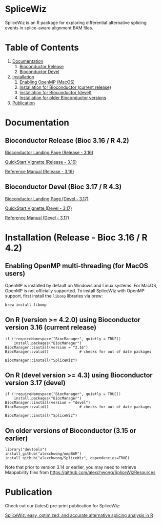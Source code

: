 # SpliceWiz

SpliceWiz is an R package for exploring differential alternative splicing events in splice-aware alignment BAM files.

# Table of Contents

1. [Documentation](#doco)
    1. [Bioconductor Release](#docoRelease)
    2. [Bioconductor Devel](#docoDevel)
2. [Installation](#inst)
    1. [Enabling OpenMP (MacOS)](#OpenMPMac)
    2. [Installation for Bioconductor (current release)](#instRelease)
    3. [Installation for Bioconductor (devel)](#instDevel)
    4. [Installation for older Bioconductor versions](#instLegacy)
3. [Publication](#pub)

# Documentation <a name="doco"></a>

## Bioconductor Release (Bioc 3.16 / R 4.2) <a name="docoRelease"></a>

[Bioconductor Landing Page (Release - 3.16)](https://bioconductor.org/packages/release/bioc/html/SpliceWiz.html)

[QuickStart Vignette (Release - 3.16)](https://bioconductor.org/packages/release/bioc/vignettes/SpliceWiz/inst/doc/SW_QuickStart.html)

[Reference Manual (Release - 3.16)](https://bioconductor.org/packages/release/bioc/manuals/SpliceWiz/man/SpliceWiz.pdf) 

## Bioconductor Devel (Bioc 3.17 / R 4.3) <a name="docoDevel"></a>

[Bioconductor Landing Page (Devel - 3.17)](https://bioconductor.org/packages/devel/bioc/html/SpliceWiz.html)

[QuickStart Vignette (Devel - 3.17)](https://bioconductor.org/packages/devel/bioc/vignettes/SpliceWiz/inst/doc/SW_QuickStart.html)

[Reference Manual (Devel - 3.17)](https://bioconductor.org/packages/devel/bioc/manuals/SpliceWiz/man/SpliceWiz.pdf) 

# Installation (Release - Bioc 3.16 / R 4.2) <a name="inst"></a>

## Enabling OpenMP multi-threading (for MacOS users) <a name="OpenMPMac"></a>

OpenMP is installed by default on Windows and Linux systems. For MacOS, OpenMP
is not officially supported. To install SpliceWiz with OpenMP support, first
install the `libomp` libraries via brew:

```
brew install libomp
```

## On R (version >= 4.2.0) using Bioconductor version 3.16 (current release) <a name="instRelease"></a>

```
if (!requireNamespace("BiocManager", quietly = TRUE))
    install.packages("BiocManager")
BiocManager::install(version = "3.16")
BiocManager::valid()              # checks for out of date packages

BiocManager::install("SpliceWiz")
```

## On R (devel version >= 4.3) using Bioconductor version 3.17 (devel) <a name="instDevel"></a>

```
if (!requireNamespace("BiocManager", quietly = TRUE))
    install.packages("BiocManager")
BiocManager::install(version = "devel")
BiocManager::valid()              # checks for out of date packages

BiocManager::install("SpliceWiz")
```

## On older versions of Bioconductor (3.15 or earlier) <a name="instLegacy"></a>

```
library("devtools")
install_github("alexchwong/ompBAM")
install_github("alexchwong/SpliceWiz", dependencies=TRUE)
```

Note that prior to version 3.14 or earlier, you may need to retrieve
Mappability files from https://github.com/alexchwong/SpliceWizResources

# Publication <a name="pub"></a>

Check out our (latest) pre-print publication for SpliceWiz:

[SpliceWiz: easy, optimized, and accurate alternative splicing analysis in R](https://www.biorxiv.org/content/10.1101/2022.07.05.498887v1)